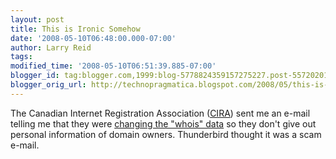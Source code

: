 ```yaml
---
layout: post
title: This is Ironic Somehow
date: '2008-05-10T06:48:00.000-07:00'
author: Larry Reid
tags: 
modified_time: '2008-05-10T06:51:39.885-07:00'
blogger_id: tag:blogger.com,1999:blog-5778824359157275227.post-5572020125502617766
blogger_orig_url: http://technopragmatica.blogspot.com/2008/05/this-is-ironic-somehow.html
---
```


The Canadian Internet Registration Association ([CIRA][1]) sent me an
e-mail telling me that they were [changing the "whois" data][2] so they
don't give out personal information of domain owners. Thunderbird
thought it was a scam e-mail.



[1]: http://www.cira.ca
[2]: http://communications.cira.ca/en/Whois/whois_intro.html
